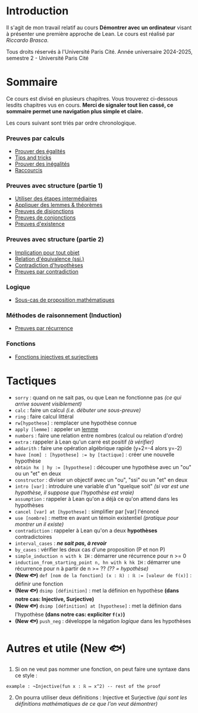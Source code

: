 # Introduction

Il s'agit de mon travail relatif au cours **Démontrer avec un ordinateur** visant à présenter une première approche de Lean. Le cours est réalisé par *Riccardo Brasca*. 

Tous droits réservés à l'Université Paris Cité.
Année universaire 2024-2025, semestre 2 - Université Paris Cité

# Sommaire

Ce cours est divisé en plusieurs chapitres. Vous trouverez ci-dessous lesdits chapitres vus en cours.
**Merci de signaler tout lien cassé, ce sommaire permet une navigation plus simple et claire.**

Les cours suivant sont triés par ordre chronologique.

### Preuves par calculs
- [Prouver des égalités](02_Proving_Equalities_in_Lean.lean)
- [Tips and tricks](03_Tips_and_Tricks.lean)
- [Prouver des inégalités](04_Proving_Inequalities.lean)
- [Raccourcis](05_A_Shortcut.lean)

### Preuves avec structure (partie 1)
- [Utiliser des étapes intermédiaires](01_Intermediate_Steps.lean)
- [Appliquer des lemmes & théorèmes](02_Invoking_Lemmas.lean)
- [Preuves de disjonctions](03_Or.lean)
- [Preuves de conjonctions](04_And.lean)
- [Preuves d'existence](05_Exists.lean)

### Preuves avec structure (partie 2)
- [Implication pour tout objet](01_Forall_Implies.lean)
- [Relation d'équivalence (ssi.)](02_Iff.lean)
- [Contradiction d'hypothèses](04_Contradictory_Hypotheses.lean)
- [Preuves par contradiction](05_Proofs_by_Contradiction.lean)

### Logique
- [Sous-cas de proposition mathématiques](02_Excluded_Middle.lean)

### Méthodes de raisonnement (Induction)
- [Preuves par récurrence](01_Induction.lean)

### Fonctions
- [Fonctions injectives et surjectives](01_Injective_Surjective.lean)

# Tactiques
- ``sorry`` : quand on ne sait pas, ou que Lean ne fonctionne pas _(ce qui arrive souvent visiblement)_
- ``calc`` : faire un calcul _(i.e. débuter une sous-preuve)_
- ``ring`` : faire calcul littéral
- ``rw[hypothese]`` : remplacer une hypothèse connue
- ``apply [lemme]`` : appeler un [lemme](lemmes.lean)
- ``numbers`` : faire une relation entre nombres (calcul ou relation d'ordre)
- ``extra`` : rappeler à Lean qu'un carré est positif *(à vérifier)*
- ``addarith`` : faire une opération algébrique rapide (y+2=-4 alors y=-2)
- ``have [nom] : [hypothese] := by [tactique]`` : créer une nouvelle hypothèse
- ``obtain hx | hy := [hypothese]`` : découper une hypothèse avec un "ou" ou un "et" en deux
- ``constructor`` : diviser un objectif avec un "ou", "ssi" ou un "et" en deux
- ``intro [var]`` : introduire une variable d'un "quelque soit" *(si var est une hypothèse, il suppose que l'hypothèse est vraie)*
- ``assumption`` : rappeler à Lean qu'on a déjà ce qu'on attend dans les hypothèses
- ``cancel [var] at [hypothese]`` : simplifier par [var] l'énoncé
- ``use [nombre]`` : mettre en avant un témoin existentiel *(pratique pour montrer un il existe)*
- ``contradiction`` : rappeler à Lean qu'on a deux **hypothèses** contradictoires
- ``interval_cases`` : ***ne sait pas, à revoir***
- ``by_cases`` : vérifier les deux cas d'une proposition (P et non P)
- ``simple_induction n with k IH`` : démarrer une récurrence pour n >= 0
- ``induction_from_starting_point n, hn with k hk IH`` : démarrer une récurrence pour n à partir de n >= ?? *(?? = hypothèse)*
- **(New 🐟)**  ``def [nom de la fonction] (x : ℝ) : ℝ := [valeur de f(x)]`` : définir une fonction
- **(New 🐟)**  ``dsimp [définition]`` : met la définion en hypothèse **(dans notre cas: Injective, Surjective)**
- **(New 🐟)**  ``dsimp [définition] at [hypothese]`` : met la définion dans l'hypothèse **(dans notre cas: expliciter ``f(x)``)**
- **(New 🐟)**  ``push_neg`` : développe la négation *logique* dans les hypothèses

# Autres et utile (New 🐟)

1. Si on ne veut pas nommer une fonction, on peut faire une syntaxe dans ce style :
```lean
example : ¬Injective(fun x : ℝ ↦ x^2) -- rest of the proof
```

2. On pourra utiliser deux définitions : Injective et Surjective _(qui sont les définitions mathématiques de ce que l'on veut démontrer)_
